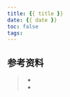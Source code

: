 ```yaml
---
title: {{ title }}
date: {{ date }}
toc: false
tags: 
---
```






## 参考资料
> - []()
> - []()
